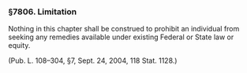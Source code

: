 ### §7806. Limitation ###

Nothing in this chapter shall be construed to prohibit an individual from seeking any remedies available under existing Federal or State law or equity.

(Pub. L. 108–304, §7, Sept. 24, 2004, 118 Stat. 1128.)